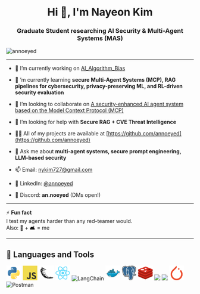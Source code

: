 <h1 align="center">Hi 👋, I'm Nayeon Kim</h1>
<h3 align="center">Graduate Student researching AI Security & Multi-Agent Systems (MAS)</h3>

<p align="left">
  <img src="https://komarev.com/ghpvc/?username=annoeyed&label=Profile%20views&color=0e75b6&style=flat" alt="annoeyed" />
</p>

---

- 🔭 I’m currently working on [AI_Algorithm_Bias](https://github.com/annoeyed/AI_Algorithm_Bias)

- 🌱 ’m currently learning **secure Multi-Agent Systems (MCP), RAG pipelines for cybersecurity, privacy-preserving ML, and RL-driven security evaluation**
- 👯 I’m looking to collaborate on [A security-enhanced AI agent system based on the Model Context Protocol (MCP)](https://github.com/annoeyed/MAM)
- 🤝 I’m looking for help with **Secure RAG + CVE Threat Intelligence**
- 👨‍💻 All of my projects are available at [https://github.com/annoeyed](https://github.com/annoeyed)
- 💬 Ask me about **multi-agent systems, secure prompt engineering, LLM-based security**
- 📫 Email: [nykim727@gmail.com](mailto:nykim727@gmail.com)
- 🔗 LinkedIn: [@annoeyed](https://linkedin.com/in/annoeyed)
- 💬 Discord: **an.noeyed** (DMs open!)

---

⚡ **Fun fact**  
I test my agents harder than any red-teamer would.  
Also: 🥔 + 🛋️ = me

---

## 🔧 Languages and Tools

<p align="left">
  <img src="https://raw.githubusercontent.com/devicons/devicon/master/icons/python/python-original.svg" width="40" />
  <img src="https://raw.githubusercontent.com/devicons/devicon/master/icons/javascript/javascript-original.svg" width="40" />
  <img src="https://raw.githubusercontent.com/devicons/devicon/master/icons/flask/flask-original.svg" width="40" />
  <img src="https://raw.githubusercontent.com/devicons/devicon/master/icons/react/react-original.svg" width="40" />
  <img src="https://avatars.githubusercontent.com/u/104148133?s=200&v=4" alt="LangChain" width="40" />
  <img src="https://raw.githubusercontent.com/devicons/devicon/master/icons/docker/docker-original.svg" width="40" />
  <img src="https://raw.githubusercontent.com/devicons/devicon/master/icons/postgresql/postgresql-original.svg" width="40" />
  <img src="https://raw.githubusercontent.com/devicons/devicon/master/icons/redis/redis-original.svg" width="40" />
  <img src="https://www.vectorlogo.zone/logos/grafana/grafana-icon.svg" width="40" />
  <img src="https://www.vectorlogo.zone/logos/prometheusio/prometheusio-icon.svg" width="40" />
  <img src="https://raw.githubusercontent.com/devicons/devicon/master/icons/pytorch/pytorch-original.svg" width="40" />
  <img src="https://www.vectorlogo.zone/logos/getpostman/getpostman-icon.svg" alt="Postman" width="40" />
</p>
